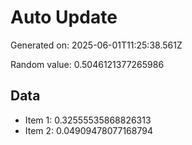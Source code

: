 # Auto Update

Generated on: 2025-06-01T11:25:38.561Z

Random value: 0.5046121377265986

## Data

- Item 1: 0.32555535868826313
- Item 2: 0.04909478077168794